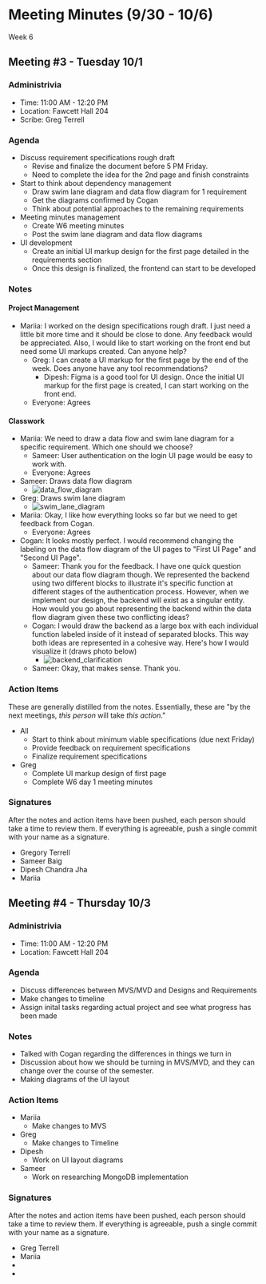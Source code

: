 # Meeting Minutes (9/30 - 10/6)
Week 6

## Meeting #3 - Tuesday 10/1

### Administrivia
* Time: 11:00 AM - 12:20 PM
* Location: Fawcett Hall 204
* Scribe: Greg Terrell

### Agenda
* Discuss requirement specifications rough draft
  * Revise and finalize the document before 5 PM Friday.
  * Need to complete the idea for the 2nd page and finish constraints
* Start to think about dependency management
  * Draw swim lane diagram and data flow diagram for 1 requirement
  * Get the diagrams confirmed by Cogan
  * Think about potential approaches to the remaining requirements
* Meeting minutes management
  * Create W6 meeting minutes
  * Post the swim lane diagram and data flow diagrams
* UI development
  * Create an initial UI markup design for the first page detailed in the requirements section
  * Once this design is finalized, the frontend can start to be developed

### Notes
#### Project Management
* Mariia: I worked on the design specifications rough draft. I just need a little bit more time and it should be close to done. Any feedback would be appreciated. Also, I would like to start working on the front end but need some UI markups created. Can anyone help?
  * Greg: I can create a UI markup for the first page by the end of the week. Does anyone have any tool recommendations?
    * Dipesh: Figma is a good tool for UI design. Once the initial UI markup for the first page is created, I can start working on the front end.
  * Everyone: Agrees

#### Classwork
* Mariia: We need to draw a data flow and swim lane diagram for a specific requirement. Which one should we choose?
  * Sameer: User authentication on the login UI page would be easy to work with.
  * Everyone: Agrees
* Sameer: Draws data flow diagram
  * ![data_flow_diagram](https://github.com/user-attachments/assets/efb4d379-fa8c-4489-b57d-bc4f8d687122)
* Greg: Draws swim lane diagram
  * ![swim_lane_diagram](https://github.com/user-attachments/assets/f497efac-4dab-4782-a929-755a056806c6)
* Mariia: Okay, I like how everything looks so far but we need to get feedback from Cogan.
  * Everyone: Agrees
* Cogan: It looks mostly perfect. I would recommend changing the labeling on the data flow diagram of the UI pages to "First UI Page" and "Second UI Page".
  * Sameer: Thank you for the feedback. I have one quick question about our data flow diagram though. We represented the backend using two different blocks to illustrate it's specific function at different stages of the authentication process. However, when we implement our design, the backend will exist as a singular entity. How would you go about representing the backend within the data flow diagram given these two conflicting ideas?
  * Cogan: I would draw the backend as a large box with each individual function labeled inside of it instead of separated blocks. This way both ideas are represented in a cohesive way. Here's how I would visualize it (draws photo below)
    * ![backend_clarification](https://github.com/user-attachments/assets/410f73ef-2261-47a7-865c-5f0a3b0b9ae5)
  * Sameer: Okay, that makes sense. Thank you.


### Action Items
These are generally distilled from the notes. Essentially, these are "by the next meetings, _this person_ will take _this action_."
* All
  * Start to think about minimum viable specifications (due next Friday)
  * Provide feedback on requirement specifications
  * Finalize requirement specifications
* Greg
  * Complete UI markup design of first page
  * Complete W6 day 1 meeting minutes

### Signatures
After the notes and action items have been pushed, each person should take a time to review them. If everything is agreeable, push a single commit with your name as a signature. 
* Gregory Terrell
* Sameer Baig
* Dipesh Chandra Jha
* Mariia

## Meeting #4 - Thursday 10/3

### Administrivia
* Time: 11:00 AM - 12:20 PM
* Location: Fawcett Hall 204

### Agenda
* Discuss differences between MVS/MVD and Designs and Requirements
* Make changes to timeline
* Assign inital tasks regarding actual project and see what progress has been made

### Notes
* Talked with Cogan regarding the differences in things we turn in
* Discussion about how we should be turning in MVS/MVD, and they can change over the course of the semester.
* Making diagrams of the UI layout

### Action Items
* Mariia
  * Make changes to MVS
* Greg
  * Make changes to Timeline
* Dipesh
  * Work on UI layout diagrams
* Sameer
  * Work on researching MongoDB implementation

### Signatures
After the notes and action items have been pushed, each person should take a time to review them. If everything is agreeable, push a single commit with your name as a signature. 
* Greg Terrell
* Mariia
*
*
